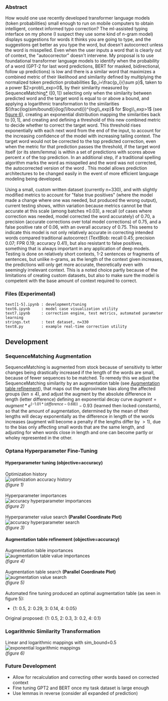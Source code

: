 ### Abstract
How would one use recently developed transformer language models (token probabilities) small enough to run on mobile computers to obtain intelligent, context informed typo correction? The ml-assisted typing interface on my phone (I suspect they use some kind of n-gram model) displays suggestions for words it thinks you are going to type, and the suggestions get better as you type the word, but doesn't autocorrect unless the word is misspelled. Even when the user inputs a word that is clearly out of context, the "autocorrector" doesn't intervene. My proposal is to use foundational transformer language models to identify when the probability of a word (GPT-2 for last word predictions, BERT for masked, bidirectional, follow up predictions) is low and there is a similar word that maximizes a combined metric of their likelihood and similarity defined by multiplying the normalized token prediction probabilities $p_i=\frac{p_i}{\sum p}$, taken to a power $2>prob\\_exp>0$, by their similarity measured by SequenceMatching[*](#sequencematching-augmentation) ($[0, 1]$) selecting only when the similarity between predicted word and the target word is equal to or above a bound, and applying a logarithmic transformation to the similarities $(\frac{log(sim/bound)}{log(1/bound)})^{log\\_exp}$ for $log\\_exp>1$ (see [figure 6](#logarithmic-similarity-transformation)), creating an exponential distribution mapping the similarities back to $[0, 1]$, and creating and defining a threshold of this new combined metric to decide whether to correct the target word. This threshold rises exponentially with each next word from the end of the input, to account for the increasing confidence of the model with increasing tailing context. The target word would not be corrected to the top predicted correction, even when the metric for that prediction passes the threshold, if the target word itself (or its stem/lemma) is within a set of predictions with scores above percent $x$ of the top prediction. In an additional step, if a traditional spelling algorithm marks the word as misspelled and the word was not corrected, the autocorrected version of the word . This model allows prediction architectures to be changed easily in the event of more efficient language modeling being developed.\
\
Using a small, custom written dataset (currently n=330), and with slightly modified metrics to account for "false true positives" (where the model made a change where one was needed, but produced the wrong output), current testing shows, within variation because metrics cannot be that accurate at this scale (among batches $\pm0.03$), a recall (of cases where correction was needed, model corrected the word accurately) of 0.70, a precision (accurate corrections over total model corrections) of 0.75, and a false positive rate of 0.06, with an overall accuracy of 0.75. This seems to indicate this model is not only relatively accurate in correcting intended words compared traditional autocorrect (TextBlob: recall 0.45; precision 0.07; FPR 0.19; accuracy 0.41), but also resistant to false positives, something that is always important in any application of deep models. Testing is done on relatively short contexts, 1-2 sentences or fragments of sentences, but unlike n-grams, as the length of the context given increases, the predictions will only get more accurate, theoretically even with seemingly irrelevant context. This is a noted choice partly because of the limitations of creating custom datasets, but also to make sure the model is competent with the base amount of context required to correct.
### Files (Experimental)
```
text[1-5].ipynb : development/tuning
text6.ipynb     : model case visualization utility
text7.ipynb     : correction engine, test metrics, automated parameter learning
strings.txt     : test dataset, n=330
text8.py        : example real-time correction utility
```
## Development
### SequenceMatching Augmentation
SequenceMatching is augmented from stock because of sensitivity to letter changes being drastically increased if the length of the words are small, because of fewer sequences to be matched. To remedy this we adjust the SequenceMatching similarity by an augmentation table (see [Augmentation table refinement](#augmentation-table-refinement-objectiveaccuracy)), that maps out the approximate bias along the affected groups ($len\leq4$), and adjust the augment by the absolute difference in length (letter difference) defining an exponential decay curve $augment=augment * e^{(-1.01*(difference-0.68))}-0.93$ (learned then locked constants), so that the amount of augmentation, determined by the mean of their lengths will decay exponentially as the difference in length of the words increases (augment will become a penalty if the lengths differ by $>1$), due to the bias only affecting small words that are the same length, and adjusting for when words close in length and one can become partly or wholey represented in the other.
### Optana Hyperparameter Fine-Tuning
#### Hyperparameter tuning (objective=accuracy)
Optimization history\
![optimization accuracy history](https://github.com/mcodepreneur/text/blob/main/figures/optimization_history.png)\
*(figure 1)*\
\
Hyperparameter importances\
![accuracy hyperparameter importances](https://github.com/mcodepreneur/text/blob/main/figures/accuracy_importance.png)\
*(figure 2)*\
\
Hyperparameter value search **(Parallel Coordinate Plot)**\
![accuracy hyperparameter search](https://github.com/mcodepreneur/text/blob/main/figures/accuracy_values.png)\
*(figure 3)*
#### Augmentation table refinement (objective=accuracy)
Augmentation table importances\
![augmentation table value importances](https://github.com/mcodepreneur/text/blob/main/figures/adjustment_importance.png)\
*(figure 4)*\
\
Augmentation table search **(Parallel Coordinate Plot)**\
![augmentation value search](https://github.com/mcodepreneur/text/blob/main/figures/adjustment_values.png)\
*(figure 5)*\
\
Automated fine tuning produced an optimal augmentation table (as seen in figure 5):
* {1: 0.5, 2: 0.29, 3: 0.14, 4: 0.05}
  
Original proposed: {1: 0.5, 2: 0.3, 3: 0.2, 4: 0.1}
### Logarithmic Similarity Transformation
Linear and logarithmic mappings with sim_bound=0.5\
![exponential logarithmic mappings](https://github.com/mcodepreneur/text/blob/main/figures/simmap.png)\
*(figure 6)*
### Future Development
* Allow for recalculation and correcting other words based on corrected context
* Fine tuning GPT2 and BERT once my task dataset is large enough
* Use lemmas in reverse (consider all expanded of prediction)

